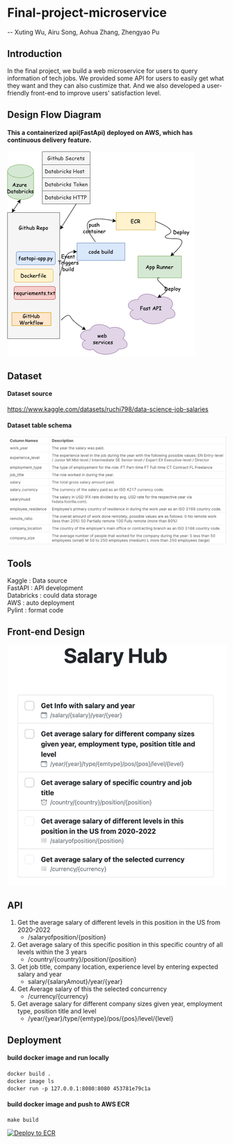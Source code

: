 # Final-project-microservice
  -- Xuting Wu, Airu Song, Aohua Zhang, Zhengyao Pu

## Introduction
In the final project, we build a web microservice for users to query information of tech jobs. We provided some API for users to easily get what they want and they can also custimize that. And we also developed a user-friendly front-end to improve users' satisfaction level.

## Design Flow Diagram
#### This a containerized api(FastApi) deployed on AWS, which has continuous delivery feature.

![Figure](https://github.com/nogibjj/final-project-microservice-group/blob/main/picture.drawio.png)

## Dataset
#### Dataset source
https://www.kaggle.com/datasets/ruchi798/data-science-job-salaries

#### Dataset table schema
![Figure](https://github.com/nogibjj/final-project-microservice-group/blob/main/data.png)

## Tools
Kaggle : Data source <br>
FastAPI : API development <br>
Databricks : could data storage <br>
AWS : auto deployment <br>
Pylint : format code

## Front-end Design
![Figure](https://github.com/nogibjj/final-project-microservice-group/blob/main/front-end.png)

## API
1. Get the average salary of different levels in this position in the US from 2020-2022
    - /salaryofposition/{position}
2. Get average salary of this specific position in this specific country of all levels within the 3 years
    - /country/{country}/position/{position}
3. Get job title, company location, experience level by entering expected salary and year
    - salary/{salaryAmout}/year/{year}
4. Get Average salary of this the selected concurrency
    - /currency/{currency}
5. Get average salary for different company sizes given year, employment type, position title and level
    - /year/{year}/type/{emtype}/pos/{pos}/level/{level}

## Deployment

#### build docker image and run locally

```docker build .```  
```docker image ls```  
```docker run -p 127.0.0.1:8080:8080 453781e79c1a```  
#### build docker image and push to AWS ECR

```make build```

[![Deploy to ECR](https://github.com/nogibjj/final-project-microservice-group/actions/workflows/main.yml/badge.svg)](https://github.com/nogibjj/final-project-microservice-group/actions/workflows/main.yml)
